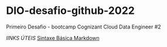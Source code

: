 # DIO-desafio-github-2022
Primeiro Desafio - bootcamp Cognizant Cloud Data Engineer #2

_lINKS ÚTEIS_
[Sintaxe Básica Markdown](https://www.markdownguide.org/basic-syntax/) 
